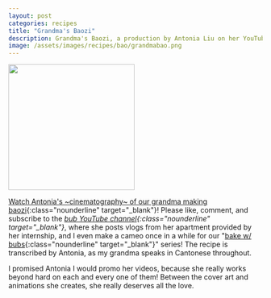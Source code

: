 ```yaml
---
layout: post
categories: recipes
title: "Grandma's Baozi"
description: Grandma's Baozi, a production by Antonia Liu on her YouTube channel. Fresh vegetables + pork + Grandma's touch = goodness.
image: /assets/images/recipes/bao/grandmabao.png
---
```

<div class="singleimagecontainer">
  <img src="{{ page.image }}" height="250px" class="image">
</div>

[Watch Antonia's ~cinematography~ of our grandma making baozi](https://www.youtube.com/watch?v=5GajgDBZeoQ&t=3s&ab_channel=bub){:class="nounderline" target="_blank"}! Please like, comment, and subscribe to the *[bub YouTube channel](https://www.youtube.com/channel/UCqH5MDmErneKqkCnYxBGnEA){:class="nounderline" target="_blank"}*, where she posts vlogs from her apartment provided by her internship, and I even make a cameo once in a while for our "[bake w/ bubs](https://www.youtube.com/playlist?list=PLXr-C5XyXq8c2sFUzGIP5w5HxpAtvWgYF){:class="nounderline" target="_blank"}" series! The recipe is transcribed by Antonia, as my grandma speaks in Cantonese throughout. 

I promised Antonia I would promo her videos, because she really works beyond hard on each and every one of them! Between the cover art and animations she creates, she really deserves all the love. 